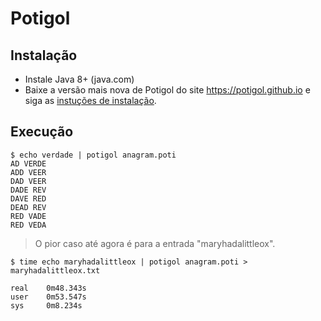 # Potigol

## Instalação

 - Instale Java 8+ (java.com)
 - Baixe a versão mais nova de Potigol do site https://potigol.github.io e siga as [instuções de instalação](https://github.com/potigol/potigol#instala%C3%A7%C3%A3o).

## Execução

````terminal
$ echo verdade | potigol anagram.poti
AD VERDE
ADD VEER
DAD VEER
DADE REV
DAVE RED
DEAD REV
RED VADE
RED VEDA
````

> O pior caso até agora é para a entrada "maryhadalittleox".

````terminal
$ time echo maryhadalittleox | potigol anagram.poti > maryhadalittleox.txt

real    0m48.343s
user    0m53.547s
sys     0m8.234s
````
